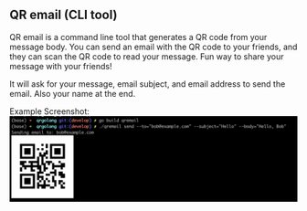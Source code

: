 ## QR email (CLI tool)

QR email is a command line tool that generates a QR code from your message body.
You can send an email with the QR code to your friends, and they can scan the QR code to read your message.
Fun way to share your message with your friends!

It will ask for your message, email subject, and email address to send the email. Also your name at the end.

Example Screenshot:
![screenshot](commandline.png)
